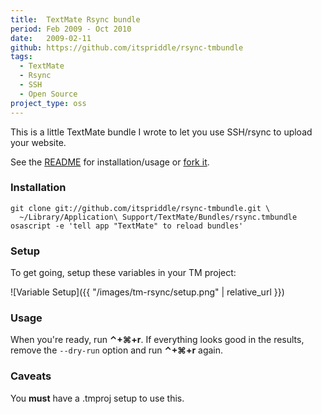 ```yaml
---
title:  TextMate Rsync bundle
period: Feb 2009 - Oct 2010
date:   2009-02-11
github: https://github.com/itspriddle/rsync-tmbundle
tags:
  - TextMate
  - Rsync
  - SSH
  - Open Source
project_type: oss
---
```


This is a little TextMate bundle I wrote to let you use SSH/rsync to upload your website.

See the [README](https://github.com/itspriddle/rsync-tmbundle/blob/master/README.markdown) for installation/usage
or [fork it](https://github.com/itspriddle/rsync-tmbundle/).

### Installation

    git clone git://github.com/itspriddle/rsync-tmbundle.git \
      ~/Library/Application\ Support/TextMate/Bundles/rsync.tmbundle
    osascript -e 'tell app "TextMate" to reload bundles'

### Setup

To get going, setup these variables in your TM project:

![Variable Setup]({{ "/images/tm-rsync/setup.png" | relative_url }})

### Usage

When you're ready, run **&#8963;+&#8984;+r**. If everything looks good in the results,
remove the `--dry-run` option and run **&#8963;+&#8984;+r** again.

### Caveats

You **must** have a .tmproj setup to use this.
